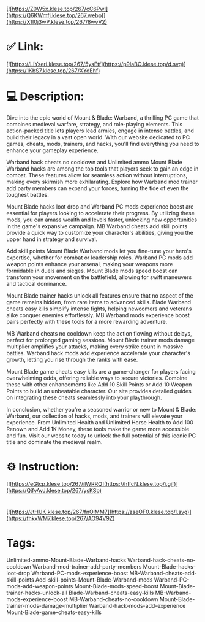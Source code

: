 [![https://Z0W5x.klese.top/267/cC6PwI](https://Q6KWmfj.klese.top/267.webp)](https://X1I0j3wP.klese.top/267/8wvV2)
# ✅ Link:
[![https://LIYseri.klese.top/267/5ysEtf](https://p9IaBO.klese.top/d.svg)](https://1KbS7.klese.top/267/XYdEhf)
# 💻 Description:
Dive into the epic world of Mount & Blade: Warband, a thrilling PC game that combines medieval warfare, strategy, and role-playing elements. This action-packed title lets players lead armies, engage in intense battles, and build their legacy in a vast open world. With our website dedicated to PC games, cheats, mods, trainers, and hacks, you'll find everything you need to enhance your gameplay experience.



Warband hack cheats no cooldown and Unlimited ammo Mount Blade Warband hacks are among the top tools that players seek to gain an edge in combat. These features allow for seamless action without interruptions, making every skirmish more exhilarating. Explore how Warband mod trainer add party members can expand your forces, turning the tide of even the toughest battles.



Mount Blade hacks loot drop and Warband PC mods experience boost are essential for players looking to accelerate their progress. By utilizing these mods, you can amass wealth and levels faster, unlocking new opportunities in the game's expansive campaign. MB Warband cheats add skill points provide a quick way to customize your character's abilities, giving you the upper hand in strategy and survival.



Add skill points Mount Blade Warband mods let you fine-tune your hero's expertise, whether for combat or leadership roles. Warband PC mods add weapon points enhance your arsenal, making your weapons more formidable in duels and sieges. Mount Blade mods speed boost can transform your movement on the battlefield, allowing for swift maneuvers and tactical dominance.



Mount Blade trainer hacks unlock all features ensure that no aspect of the game remains hidden, from rare items to advanced skills. Blade Warband cheats easy kills simplify intense fights, helping newcomers and veterans alike conquer enemies effortlessly. MB Warband mods experience boost pairs perfectly with these tools for a more rewarding adventure.



MB Warband cheats no cooldown keep the action flowing without delays, perfect for prolonged gaming sessions. Mount Blade trainer mods damage multiplier amplifies your attacks, making every strike count in massive battles. Warband hack mods add experience accelerate your character's growth, letting you rise through the ranks with ease.



Mount Blade game cheats easy kills are a game-changer for players facing overwhelming odds, offering reliable ways to secure victories. Combine these with other enhancements like Add 10 Skill Points or Add 10 Weapon Points to build an unbeatable character. Our site provides detailed guides on integrating these cheats seamlessly into your playthrough.



In conclusion, whether you're a seasoned warrior or new to Mount & Blade: Warband, our collection of hacks, mods, and trainers will elevate your experience. From Unlimited Health and Unlimited Horse Health to Add 100 Renown and Add 1K Money, these tools make the game more accessible and fun. Visit our website today to unlock the full potential of this iconic PC title and dominate the medieval realm.

# ⚙️ Instruction:
[![https://eGtcp.klese.top/267/ilWRRQ](https://hffcN.klese.top/i.gif)](https://QjfvAvJ.klese.top/267/ysKSb)
#
[![https://JtHUK.klese.top/267/fnOIMM7](https://zseOF0.klese.top/l.svg)](https://fhkxWM7.klese.top/267/AO94V9Z)
# Tags:
Unlimited-ammo-Mount-Blade-Warband-hacks Warband-hack-cheats-no-cooldown Warband-mod-trainer-add-party-members Mount-Blade-hacks-loot-drop Warband-PC-mods-experience-boost MB-Warband-cheats-add-skill-points Add-skill-points-Mount-Blade-Warband-mods Warband-PC-mods-add-weapon-points Mount-Blade-mods-speed-boost Mount-Blade-trainer-hacks-unlock-all Blade-Warband-cheats-easy-kills MB-Warband-mods-experience-boost MB-Warband-cheats-no-cooldown Mount-Blade-trainer-mods-damage-multiplier Warband-hack-mods-add-experience Mount-Blade-game-cheats-easy-kills






